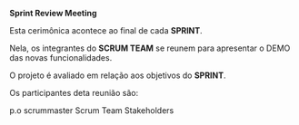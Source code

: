 **Sprint Review Meeting** 

Esta cerimônica acontece ao final de cada **SPRINT**. 

Nela, os integrantes do **SCRUM TEAM** se reunem para apresentar o DEMO das novas funcionalidades. 

O projeto é avaliado em relação aos objetivos do **SPRINT**.

Os participantes deta reunião são:

p.o
scrummaster
Scrum Team
Stakeholders

